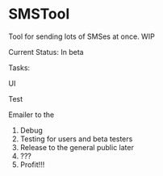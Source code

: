 # SMSTool
Tool for sending lots of SMSes at once. WIP

Current Status: In beta 

Tasks: <p/>
UI <p/>
Test <p/>
Emailer to the 

1. Debug
2. Testing for users and beta testers
3. Release to the general public later
4. ???
5. Profit!!!


